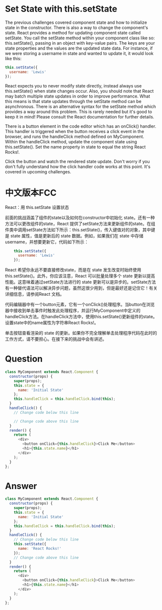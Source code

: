 # Set State with this.setState

The previous challenges covered component state and how to initialize state in the constructor. There is also a way to change the component's state. React provides a method for updating component state called setState. You call the setState method within your component class like so: this.setState(), passing in an object with key-value pairs. The keys are your state properties and the values are the updated state data. For instance, if we were storing a username in state and wanted to update it, it would look like this:

```js
this.setState({
  username: 'Lewis'
});
```

React expects you to never modify state directly, instead always use this.setState() when state changes occur. Also, you should note that React may batch multiple state updates in order to improve performance. What this means is that state updates through the setState method can be asynchronous. There is an alternative syntax for the setState method which provides a way around this problem. This is rarely needed but it's good to keep it in mind! Please consult the React documentation for further details.

There is a button element in the code editor which has an onClick() handler. This handler is triggered when the button receives a click event in the browser, and runs the handleClick method defined on MyComponent. Within the handleClick method, update the component state using this.setState(). Set the name property in state to equal the string React Rocks!.

Click the button and watch the rendered state update. Don't worry if you don't fully understand how the click handler code works at this point. It's covered in upcoming challenges.
 


# 中文版本FCC
React：用 this.setState 设置状态

前面的挑战涵盖了组件的state以及如何在constructor中初始化 state。还有一种方法可以更改组件的state，React 提供了setState方法来更新组件的state。在组件类中调用setState方法如下所示：this.setState()，传入键值对的对象，其中键是 state 属性，值是更新后的 state 数据。例如，如果我们在 state 中存储username，并想要更新它，代码如下所示：

```js
    this.setState({
      username: 'Lewis'
    });
```

React 希望你永远不要直接修改state，而是在 state 发生改变时始终使用this.setState()。此外，你应该注意，React 可以批量处理多个 state 更新以提高性能。这意味着通过setState方法进行的 state 更新可以是异步的。setState方法有一种替代语法可以解决异步问题，虽然这很少用到，但是最好还是记住它！有关详细信息，请参阅React 文档。

代码编辑器中有一个button元素，它有一个onClick()处理程序。当button在浏览器中接收到单击事件时触发此处理程序，并运行MyComponent中定义的handleClick方法。在handleClick方法中，使用this.setState()更新组件的state。设置state中的name属性为字符串React Rocks!。

单击按钮查看渲染的 state 的更新。如果你不完全理解单击处理程序代码在此时的工作方式，请不要担心。在接下来的挑战中会有讲述。


# Question
```js
class MyComponent extends React.Component {
  constructor(props) {
    super(props);
    this.state = {
      name: 'Initial State'
    };
    this.handleClick = this.handleClick.bind(this);
  }
  handleClick() {
    // Change code below this line

    // Change code above this line
  }
  render() {
    return (
      <div>
        <button onClick={this.handleClick}>Click Me</button>
        <h1>{this.state.name}</h1>
      </div>
    );
  }
};
```


# Answer
```js
class MyComponent extends React.Component {
  constructor(props) {
    super(props);
    this.state = {
      name: 'Initial State'
    };
    this.handleClick = this.handleClick.bind(this);
  }
  handleClick() {
    // Change code below this line
    this.setState({
      name: 'React Rocks!'
    });
    // Change code above this line
  }
  render() {
    return (
      <div>
        <button onClick={this.handleClick}>Click Me</button>
        <h1>{this.state.name}</h1>
      </div>
    );
  }
};
```

